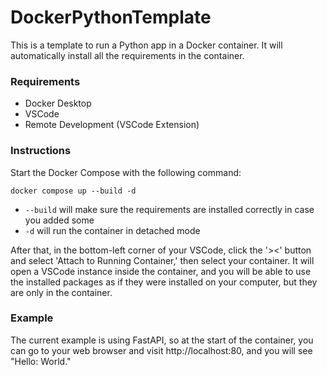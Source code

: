 # DockerPythonTemplate
This is a template to run a Python app in a Docker container.
It will automatically install all the requirements in the container.

### Requirements
- Docker Desktop
- VSCode
- Remote Development (VSCode Extension)

### Instructions
Start the Docker Compose with the following command:
```
docker compose up --build -d
```
- `--build` will make sure the requirements are installed correctly in case you added some
- `-d` will run the container in detached mode

After that, in the bottom-left corner of your VSCode, click the '><' button and select 'Attach to Running Container,' then select your container.
It will open a VSCode instance inside the container, and you will be able to use the installed packages as if they were installed on your computer, but they are only in the container.

### Example
The current example is using FastAPI, so at the start of the container, you can go to your web browser and visit http://localhost:80, and you will see "Hello: World."
